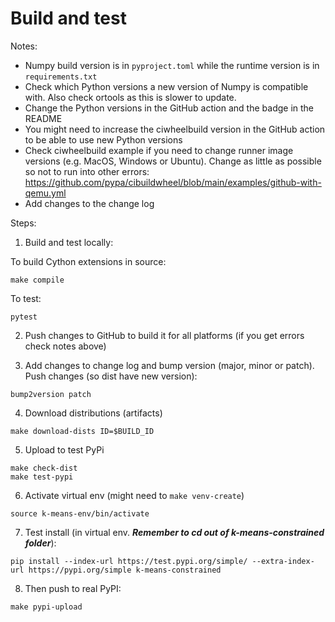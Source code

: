 # Build and test

Notes:
* Numpy build version is in `pyproject.toml` while the runtime version is in `requirements.txt`
* Check which Python versions a new version of Numpy is compatible with. Also check ortools as this is slower to update.
* Change the Python versions in the GitHub action and the badge in the README
* You might need to increase the ciwheelbuild version in the GitHub action to be able to use new Python versions
* Check ciwheelbuild example if you need to change runner image versions (e.g. MacOS, Windows or Ubuntu).
    Change as little as possible so not to run into other errors:
    https://github.com/pypa/cibuildwheel/blob/main/examples/github-with-qemu.yml
* Add changes to the change log

Steps:

1. Build and test locally:

To build Cython extensions in source:
```shell script
make compile
```

To test:
```shell script
pytest
```

2. Push changes to GitHub to build it for all platforms (if you get errors check notes above)

3. Add changes to change log and bump version  (major, minor or patch). Push changes (so dist have new version):

```shell script
bump2version patch
```

4. Download distributions (artifacts)

```shell script
make download-dists ID=$BUILD_ID
```

5. Upload to test PyPi

```shell script
make check-dist
make test-pypi
```

6. Activate virtual env (might need to `make venv-create`)

```shell script
source k-means-env/bin/activate
```

7. Test install (in virtual env. *****Remember to cd out of k-means-constrained folder*****):

```shell script
pip install --index-url https://test.pypi.org/simple/ --extra-index-url https://pypi.org/simple k-means-constrained
```

8. Then push to real PyPI:

```shell script
make pypi-upload
```
